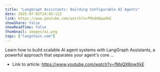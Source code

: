 ```yaml
---
title: "LangGraph Assistants: Building Configurable AI Agents"
date: 2025-07-02T14:45:11Z
link: https://www.youtube.com/watch?v=fMsQX6pwXkE
showShare: false
showReadTime: false
thumbnail: images/ai.png
tags: ["langchain.com"]
---
```

Learn how to build scalable AI agent systems with LangGraph Assistants, a powerful approach that separates your agent's core ...

- Link to article: https://www.youtube.com/watch?v=fMsQX6pwXkE